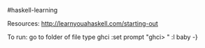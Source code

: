 #haskell-learning

Resources:
 http://learnyouahaskell.com/starting-out

To run:
 	go to folder of file
	type ghci
	:set prompt "ghci> "
	:l baby
-}
